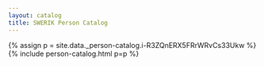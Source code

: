 ```yaml
---
layout: catalog
title: SWERIK Person Catalog
---
```

{% assign p = site.data._person-catalog.i-R3ZQnERX5FRrWRvCs33Ukw %}
{% include person-catalog.html p=p %}

